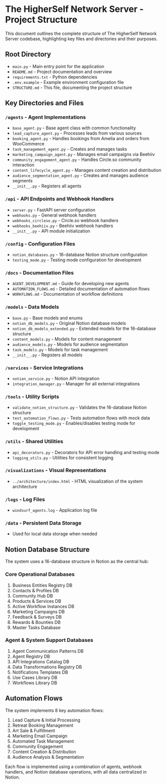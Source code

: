 # The HigherSelf Network Server - Project Structure

This document outlines the complete structure of The HigherSelf Network Server codebase, highlighting key files and directories and their purposes.

## Root Directory

- `main.py` - Main entry point for the application
- `README.md` - Project documentation and overview
- `requirements.txt` - Python dependencies
- `.env.example` - Example environment configuration file
- `STRUCTURE.md` - This file, documenting the project structure

## Key Directories and Files

### `/agents` - Agent Implementations

- `base_agent.py` - Base agent class with common functionality
- `lead_capture_agent.py` - Processes leads from various sources
- `booking_agent.py` - Handles bookings from Amelia and orders from WooCommerce
- `task_management_agent.py` - Creates and manages tasks
- `marketing_campaign_agent.py` - Manages email campaigns via Beehiiv
- `community_engagement_agent.py` - Handles Circle.so community interaction
- `content_lifecycle_agent.py` - Manages content creation and distribution
- `audience_segmentation_agent.py` - Creates and manages audience segments
- `__init__.py` - Registers all agents

### `/api` - API Endpoints and Webhook Handlers

- `server.py` - FastAPI server configuration
- `webhooks.py` - General webhook handlers
- `webhooks_circleso.py` - Circle.so webhook handlers
- `webhooks_beehiiv.py` - Beehiiv webhook handlers
- `__init__.py` - API module initialization

### `/config` - Configuration Files

- `notion_databases.py` - 16-database Notion structure configuration
- `testing_mode.py` - Testing mode configuration for development

### `/docs` - Documentation Files

- `AGENT_DEVELOPMENT.md` - Guide for developing new agents
- `AUTOMATION_FLOWS.md` - Detailed documentation of automation flows
- `WORKFLOWS.md` - Documentation of workflow definitions

### `/models` - Data Models

- `base.py` - Base models and enums
- `notion_db_models.py` - Original Notion database models
- `notion_db_models_extended.py` - Extended models for the 16-database structure
- `content_models.py` - Models for content management
- `audience_models.py` - Models for audience segmentation
- `task_models.py` - Models for task management
- `__init__.py` - Registers all models

### `/services` - Service Integrations

- `notion_service.py` - Notion API integration
- `integration_manager.py` - Manager for all external integrations

### `/tools` - Utility Scripts

- `validate_notion_structure.py` - Validates the 16-database Notion structure
- `test_automation_flows.py` - Tests automation flows with mock data
- `toggle_testing_mode.py` - Enables/disables testing mode for development

### `/utils` - Shared Utilities

- `api_decorators.py` - Decorators for API error handling and testing mode
- `logging_utils.py` - Utilities for consistent logging

### `/visualizations` - Visual Representations

- `../architecture/index.html` - HTML visualization of the system architecture

### `/logs` - Log Files

- `windsurf_agents.log` - Application log file

### `/data` - Persistent Data Storage

- Used for local data storage when needed

## Notion Database Structure

The system uses a 16-database structure in Notion as the central hub:

### Core Operational Databases

1. Business Entities Registry DB
2. Contacts & Profiles DB
3. Community Hub DB
4. Products & Services DB
5. Active Workflow Instances DB
6. Marketing Campaigns DB
7. Feedback & Surveys DB
8. Rewards & Bounties DB
9. Master Tasks Database

### Agent & System Support Databases

1. Agent Communication Patterns DB
2. Agent Registry DB
3. API Integrations Catalog DB
4. Data Transformations Registry DB
5. Notifications Templates DB
6. Use Cases Library DB
7. Workflows Library DB

## Automation Flows

The system implements 8 key automation flows:

1. Lead Capture & Initial Processing
2. Retreat Booking Management
3. Art Sale & Fulfillment
4. Marketing Email Campaign
5. Automated Task Management
6. Community Engagement
7. Content Creation & Distribution
8. Audience Analysis & Segmentation

Each flow is implemented using a combination of agents, webhook handlers, and Notion database operations, with all data centralized in Notion.
